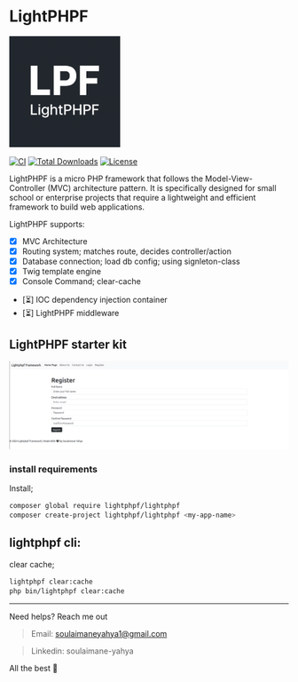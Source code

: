 # LightPHPF

<a href="https://github.com/lightphpf" target="_blank"><img src="./public/assets/imgs/xlpf.png" width="200" alt="Laravel Logo"></a>

[![CI](https://github.com/lightphpf/lightphpf/actions/workflows/ci.yml/badge.svg)](https://github.com/lightphpf/lightphpf/actions/workflows/ci.yml)
[![Total Downloads](https://img.shields.io/packagist/dt/lightphpf/lightphpf.svg?style=flat-square)](https://packagist.org/packages/lightphpf/lightphpf)
[![License](https://img.shields.io/github/license/lightphpf/lightphpf?style=flat-square)](https://github.com/lightphpf/lightphpf/blob/main/LICENSE)

LightPHPF is a micro PHP framework that follows the Model-View-Controller (MVC) architecture pattern.
It is specifically designed for small school or enterprise projects that require a lightweight and efficient framework to build web applications.

LightPHPF supports:

* [x] MVC Architecture
* [x] Routing system; matches route, decides controller/action
* [x] Database connection; load db config; using signleton-class
* [x] Twig template engine
* [x] Console Command; clear-cache
* [⏳] IOC dependency injection container
* [⏳] LightPHPF middleware

## LightPHPF starter kit

<img src="./public/assets/imgs/x.png" alt="project" />

### install requirements

Install;
```sh
composer global require lightphpf/lightphpf
composer create-project lightphpf/lightphpf <my-app-name>
```

## lightphpf cli:

clear cache;
```sh
lightphpf clear:cache
php bin/lightphpf clear:cache
```

---

Need helps? Reach me out

> Email: soulaimaneyahya1@gmail.com

> Linkedin: soulaimane-yahya

All the best :beer:
